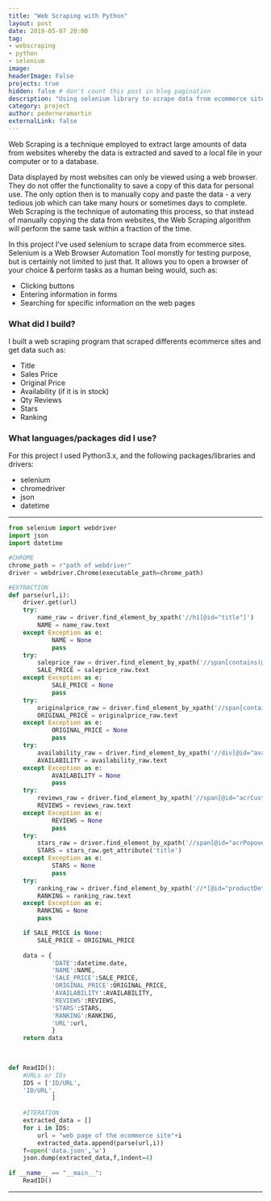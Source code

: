```yaml
---
title: "Web Scraping with Python"
layout: post
date: 2019-05-07 20:00
tag: 
- webscraping
- python
- selenium
image:
headerImage: False
projects: true
hidden: false # don't count this post in blog pagination
description: "Using selenium library to scrape data from ecommerce sites."
category: project
author: pederneramartin
externalLink: false
---
```


Web Scraping is a technique employed to extract large amounts of data from websites whereby the data is extracted and saved to a local file in your computer or to a database.

Data displayed by most websites can only be viewed using a web browser. They do not offer the functionality to save a copy of this data for personal use. The only option then is to manually copy and paste the data - a very tedious job which can take many hours or sometimes days to complete. Web Scraping is the technique of automating this process, so that instead of manually copying the data from websites, the Web Scraping algorithm will perform the same task within a fraction of the time.

In this project I've used selenium to scrape data from ecommerce sites. Selenium is a Web Browser Automation Tool monstly for testing purpose, but is certainly not limited to just that. It allows you to open a browser of your choice & perform tasks as a human being would, such as:
* Clicking buttons
* Entering information in forms
* Searching for specific information on the web pages

### What did I build?

I built a web scraping program that scraped differents ecommerce sites and get data such as:
* Title
* Sales Price
* Original Price
* Availability (if it is in stock)
* Qty Reviews
* Stars
* Ranking

### What languages/packages did I use?

For this project I used Python3.x, and the following packages/libraries and drivers:

* selenium
* chromedriver
* json
* datetime

---
```python
from selenium import webdriver
import json
import datetime

#CHROME
chrome_path = r"path of webdriver"
driver = webdriver.Chrome(executable_path=chrome_path)

#EXTRACTION
def parse(url,i):
    driver.get(url)
    try:
        name_raw = driver.find_element_by_xpath('//h1[@id="title"]')
        NAME = name_raw.text
    except Exception as e:
            NAME = None
            pass  
    try:
        saleprice_raw = driver.find_element_by_xpath('//span[contains(@id,"ourprice") or contains(@id,"saleprice") or contains(@id,"priceblock_dealprice")]')
        SALE_PRICE = saleprice_raw.text
    except Exception as e:
            SALE_PRICE = None
            pass
    try:
        originalprice_raw = driver.find_element_by_xpath('//span[contains(@class,"a-text-strike") or contains(@id,"a-text-strike")]')
        ORIGINAL_PRICE = originalprice_raw.text
    except Exception as e:
            ORIGINAL_PRICE = None
            pass      
    try:
        availability_raw = driver.find_element_by_xpath('//div[@id="availability"]')
        AVAILABILITY = availability_raw.text
    except Exception as e:
            AVAILABILITY = None
            pass
    try:
        reviews_raw = driver.find_element_by_xpath('//span[@id="acrCustomerReviewText"]')
        REVIEWS = reviews_raw.text
    except Exception as e:
            REVIEWS = None
            pass
    try:
        stars_raw = driver.find_element_by_xpath('//span[@id="acrPopover"]')
        STARS = stars_raw.get_attribute('title')
    except Exception as e:
            STARS = None
            pass
    try:
        ranking_raw = driver.find_element_by_xpath('//*[@id="productDetails_detailBullets_sections1"]/tbody/tr[8]/td/span/span[2]')
        RANKING = ranking_raw.text
    except Exception as e:
        RANKING = None
        pass

    if SALE_PRICE is None:
        SALE_PRICE = ORIGINAL_PRICE
        
    data = {
            'DATE':datetime.date,
            'NAME':NAME,
            'SALE_PRICE':SALE_PRICE,
            'ORIGINAL_PRICE':ORIGINAL_PRICE,
            'AVAILABILITY':AVAILABILITY,
            'REVIEWS':REVIEWS,
            'STARS':STARS,
            'RANKING':RANKING,
            'URL':url,
            }
    return data
    
    

def ReadID():
    #URLs or IDs
    IDS = ['ID/URL',
    'ID/URL',
            ]
    
    #ITERATION
    extracted_data = []
    for i in IDS:
        url = "web page of the ecommerce site"+i
        extracted_data.append(parse(url,i))
    f=open('data.json','w')
    json.dump(extracted_data,f,indent=4)
    
if __name__ == "__main__":
    ReadID()
```
---
